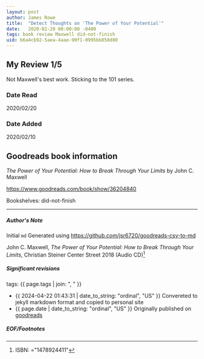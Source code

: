 ```yaml
---
layout: post
author: James Rowe
title:  "Detect Thoughts on 'The Power of Your Potential'"
date:   2020-02-20 00:00:00 -0400
tags: book review Maxwell did-not-finish
uid: b6a4cb92-5aea-4aae-90f1-0995bb858d80
---
```


<!-- highly dependent on how you personally use jekyll templates, and how you want this to show up -->
<!-- escape any jekyll keys with double brackets -->

## My Review 1/5

Not Maxwell's best work. Sticking to the 101 series.

### Date Read
2020/02/20

### Date Added
2020/02/10

## Goodreads book information

*The Power of Your Potential: How to Break Through Your Limits* by John C. Maxwell

https://www.goodreads.com/book/show/36204840

Bookshelves: did-not-finish

---

##### Author's Note

Initial `md` Generated using https://github.com/jsr6720/goodreads-csv-to-md

John C. Maxwell, *The Power of Your Potential: How to Break Through Your Limits*, Christian Steiner Center Street 2018 (Audio CD)[^1]

##### Significant revisions

tags: {{ page.tags | join: ", " }} <!-- todo move this somewhere -->

- {{ 2024-04-22 01:43:31 | date_to_string: "ordinal", "US" }} Convereted to jekyll markdown format and copied to personal site
- {{ page.date | date_to_string: "ordinal", "US" }} Originally published on [goodreads](https://www.goodreads.com)

##### EOF/Footnotes

[^1]: ISBN: ="1478924411"